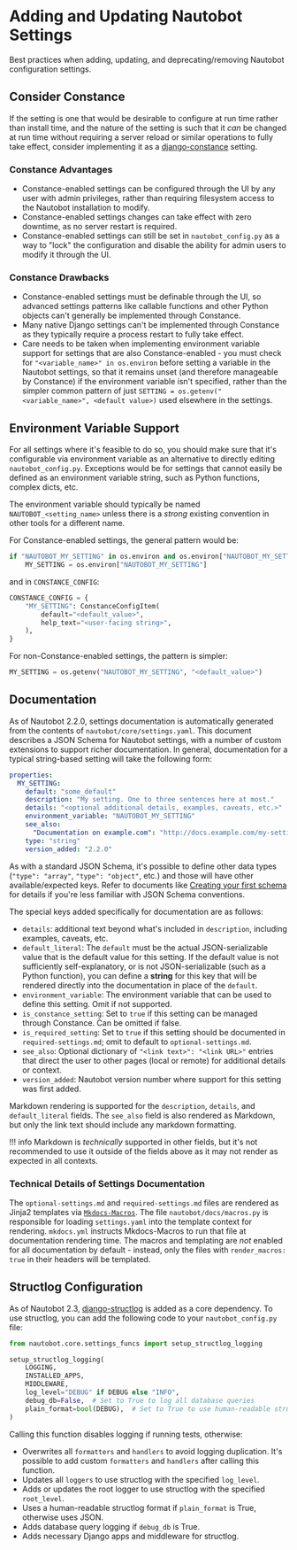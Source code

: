# Adding and Updating Nautobot Settings

Best practices when adding, updating, and deprecating/removing Nautobot configuration settings.

## Consider Constance

If the setting is one that would be desirable to configure at run time rather than install time, and the nature of the setting is such that it *can* be changed at run time without requiring a server reload or similar operations to fully take effect, consider implementing it as a [django-constance](https://django-constance.readthedocs.io/en/latest/) setting.

### Constance Advantages

* Constance-enabled settings can be configured through the UI by any user with admin privileges, rather than requiring filesystem access to the Nautobot installation to modify.
* Constance-enabled settings changes can take effect with zero downtime, as no server restart is required.
* Constance-enabled settings can still be set in `nautobot_config.py` as a way to "lock" the configuration and disable the ability for admin users to modify it through the UI.

### Constance Drawbacks

* Constance-enabled settings must be definable through the UI, so advanced settings patterns like callable functions and other Python objects can't generally be implemented through Constance.
* Many native Django settings can't be implemented through Constance as they typically require a process restart to fully take effect.
* Care needs to be taken when implementing environment variable support for settings that are also Constance-enabled - you must check for `"<variable_name>" in os.environ` before setting a variable in the Nautobot settings, so that it remains unset (and therefore manageable by Constance) if the environment variable isn't specified, rather than the simpler common pattern of just `SETTING = os.getenv("<variable_name>", <default value>)` used elsewhere in the settings.

## Environment Variable Support

For all settings where it's feasible to do so, you should make sure that it's configurable via environment variable as an alternative to directly editing `nautobot_config.py`. Exceptions would be for settings that cannot easily be defined as an environment variable string, such as Python functions, complex dicts, etc.

The environment variable should typically be named `NAUTOBOT_<setting_name>` unless there is a *strong* existing convention in other tools for a different name.

For Constance-enabled settings, the general pattern would be:

```python title="nautobot/core/settings.py"
if "NAUTOBOT_MY_SETTING" in os.environ and os.environ["NAUTOBOT_MY_SETTING"] != "":
    MY_SETTING = os.environ["NAUTOBOT_MY_SETTING"]
```

and in `CONSTANCE_CONFIG`:

```python title="nautobot/core/settings.py"
CONSTANCE_CONFIG = {
    "MY_SETTING": ConstanceConfigItem(
        default="<default_value>",
        help_text="<user-facing string>",
    ),
}
```

For non-Constance-enabled settings, the pattern is simpler:

```python title="nautobot/core/settings.py"
MY_SETTING = os.getenv("NAUTOBOT_MY_SETTING", "<default_value>")
```

## Documentation

As of Nautobot 2.2.0, settings documentation is automatically generated from the contents of `nautobot/core/settings.yaml`. This document describes a JSON Schema for Nautobot settings, with a number of custom extensions to support richer documentation. In general, documentation for a typical string-based setting will take the following form:

```yaml title="nautobot/core/settings.yaml"
properties:
  MY_SETTING:
    default: "some_default"
    description: "My setting. One to three sentences here at most."
    details: "<optional additional details, examples, caveats, etc.>"
    environment_variable: "NAUTOBOT_MY_SETTING"
    see_also:
      "Documentation on example.com": "http://docs.example.com/my-setting"
    type: "string"
    version_added: "2.2.0"
```

As with a standard JSON Schema, it's possible to define other data types (`"type": "array"`, `"type": "object"`, etc.) and those will have other available/expected keys. Refer to documents like [Creating your first schema](https://json-schema.org/learn/getting-started-step-by-step) for details if you're less familiar with JSON Schema conventions.

The special keys added specifically for documentation are as follows:

* `details`: additional text beyond what's included in `description`, including examples, caveats, etc.
* `default_literal`: The `default` must be the actual JSON-serializable value that is the default value for this setting. If the default value is not sufficiently self-explanatory, or is not JSON-serializable (such as a Python function), you can define a **string** for this key that will be rendered directly into the documentation in place of the `default`.
* `environment_variable`: The environment variable that can be used to define this setting. Omit if not supported.
* `is_constance_setting`: Set to `true` if this setting can be managed through Constance. Can be omitted if false.
* `is_required_setting`: Set to `true` if this setting should be documented in `required-settings.md`; omit to default to `optional-settings.md`.
* `see_also`: Optional dictionary of `"<link text>": "<link URL>"` entries that direct the user to other pages (local or remote) for additional details or context.
* `version_added`: Nautobot version number where support for this setting was first added.

Markdown rendering is supported for the `description`, `details`, and `default_literal` fields. The `see_also` field is also rendered as Markdown, but only the link text should include any markdown formatting.

!!! info
    Markdown is *technically* supported in other fields, but it's not recommended to use it outside of the fields above as it may not render as expected in all contexts.

### Technical Details of Settings Documentation

The `optional-settings.md` and `required-settings.md` files are rendered as Jinja2 templates via [`Mkdocs-Macros`](https://mkdocs-macros-plugin.readthedocs.io/en/latest/). The file `nautobot/docs/macros.py` is responsible for loading `settings.yaml` into the template context for rendering. `mkdocs.yml` instructs Mkdocs-Macros to run that file at documentation rendering time. The macros and templating are *not* enabled for all documentation by default - instead, only the files with `render_macros: true` in their headers will be templated.

## Structlog Configuration

As of Nautobot 2.3, [django-structlog](https://django-structlog.readthedocs.io/en/latest/) is added as a core dependency. To use structlog, you can add the following code to your `nautobot_config.py` file:

```python
from nautobot.core.settings_funcs import setup_structlog_logging

setup_structlog_logging(
    LOGGING,
    INSTALLED_APPS,
    MIDDLEWARE,
    log_level="DEBUG" if DEBUG else "INFO",
    debug_db=False,  # Set to True to log all database queries
    plain_format=bool(DEBUG),  # Set to True to use human-readable structlog format over JSON
)
```

Calling this function disables logging if running tests, otherwise:

* Overwrites all `formatters` and `handlers` to avoid logging duplication.
    It's possible to add custom `formatters` and `handlers` after calling this function.
* Updates all `loggers` to use structlog with the specified `log_level`.
* Adds or updates the root logger to use structlog with the specified `root_level`.
* Uses a human-readable structlog format if `plain_format` is True, otherwise uses JSON.
* Adds database query logging if `debug_db` is True.
* Adds necessary Django apps and middleware for structlog.
